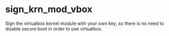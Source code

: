 # sign_krn_mod_vbox

Sign the virtualbox kernel module with your own key, so there is no need to disable secure boot in order to use virtualbox.
